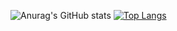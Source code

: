 


![Anurag's GitHub stats](https://github-readme-stats.vercel.app/api?username=edernonato&show_icons=true&theme=radical) [![Top Langs](https://github-readme-stats.vercel.app/api/top-langs/?username=edernonato)](https://github.com/anuraghazra/github-readme-stats)




